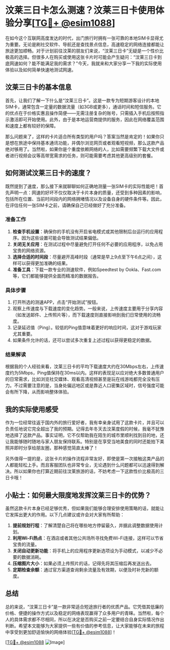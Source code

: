 # 汶莱三日卡怎么测速？汶莱三日卡使用体验分享[[TG💪+ @esim1088](https://t.me/s/esim1088)]

在如今这个互联网高度发达的时代，出门旅行时拥有一张可靠的本地SIM卡显得尤为重要。无论是刷社交软件、导航还是查找景点信息，高速稳定的网络连接都能让旅途更加顺畅。对于计划前往汶莱的朋友们来说，“汶莱三日卡”无疑是一个性价比极高的选择。但很多人在购买或使用这张卡片时可能会产生疑问：“汶莱三日卡到底网速如何？能不能满足我的需求？”今天，我就来和大家分享一下我的实际使用体验以及如何简单快速地测试网速。

## 汶莱三日卡的基本信息

首先，让我们了解一下什么是“汶莱三日卡”。这是一款专为短期游客设计的本地SIM卡，通常包含一定量的数据流量（如3GB或更多），通话时间和短信服务。它的优点在于价格实惠且操作简便——无需注册复杂的账号，只需插入手机后按照指示激活即可开始使用。此外，由于是本地运营商提供的服务，因此在网络覆盖范围和速度上都有较好的保障。

那么问题来了，这样的卡片适合所有类型的用户吗？答案当然是肯定的！如果你只是想在旅途中保持基本通讯功能，并偶尔浏览网页或者观看短视频，那么这款产品绝对够用了。当然啦，如果你是个重度依赖网络的人，比如需要频繁下载大文件或者进行视频会议等高带宽需求的任务，则可能需要考虑其他更高级别的套餐。

## 如何测试汶莱三日卡的速度？

既然提到了速度，那么接下来就聊聊如何正确地测量一张SIM卡的实际性能吧！首先声明一点：网速的好坏不仅仅取决于卡片本身的质量，还受到多种因素的影响，包括所在位置、当前时间段内的网络拥堵情况以及设备自身的硬件条件等。因此，在评估任何一张SIM卡之前，请确保自己已经做好了充分准备。

### 准备工作

1. **检查手机设置**：确保你的手机没有开启省电模式或其他限制后台运行的应用程序。因为这些设置可能会导致测试结果偏低。
2. **关闭无关应用**：在测试过程中尽量避免打开任何不必要的应用程序，以免占用宝贵的网络资源。
3. **选择合适的时间段**：尽量避开高峰时段（通常是早上9点至下午6点之间），这样可以获得更加准确的结果。
4. **准备工具**：下载一款专业的测速软件，例如Speedtest by Ookla、Fast.com等，它们都能够提供全面而精准的数据报告。

### 具体步骤

1. 打开所选的测速APP，点击“开始测试”按钮。
2. 观察上传速度与下载速度的变化趋势。一般来说，上传速度主要用于分享内容（如发送邮件、上传照片等），而下载速度则直接影响到我们日常使用的流畅度。
3. 记录延迟值（Ping）。较低的Ping值意味着更好的响应时间，这对于游戏玩家尤其重要。
4. 如果条件允许的话，还可以尝试多次重复上述过程以获得更稳定的数据。

### 结果解读

根据我的个人经验来看，汶莱三日卡的平均下载速度大约在30Mbps左右，上传速度约为5Mbps，Ping值保持在30ms以内。这样的表现足以应对绝大多数普通用户的日常需求，比如浏览社交媒体、观看高清视频甚至是玩在线游戏都完全没有压力。不过需要注意的是，当身处偏远地区或是靠近人口密集区域时，信号强度可能会有所下降，从而影响整体体验。

## 我的实际使用感受

作为一位经常往返于国内外的旅行爱好者，我有幸亲身试用了这款卡片，并且可以负责任地说它完全超出了我的预期。记得去年冬天去汶莱度假的时候，我毫不犹豫地选择了这款产品。事实证明，它不仅帮助我在陌生的城市里顺利找到目的地，还让我能够随时随地与家人朋友保持联系。特别是在享受当地美食的同时还能拍下美照并即时分享给朋友圈，那种感觉简直太棒了！

另外值得一提的是，这张卡片的操作流程非常友好，即使是第一次接触这类产品的人都能轻松上手。而且客服团队也非常专业，无论遇到什么问题都可以迅速得到解决。所以如果你也打算近期前往汶莱旅游的话，不妨考虑一下这款性价比极高的三日卡哦！

## 小贴士：如何最大限度地发挥汶莱三日卡的优势？

虽然这款卡片本身已经足够优秀，但如果我们能够合理安排使用策略的话，就能让它发挥出更大的作用。以下几点建议或许会对大家有所帮助：

1. **提前规划行程**：了解清楚自己将在哪些地方停留最久，并据此调整数据使用计划。
2. **利用Wi-Fi热点**：在酒店或者其他公共场所寻找免费Wi-Fi连接，这样可以节省宝贵的流量。
3. **关闭自动更新功能**：将手机上的应用程序更新选项设为手动模式，以减少不必要的数据消耗。
4. **压缩图片大小**：如果必须上传照片的话，记得先将其压缩后再发送出去。
5. **定期检查余额**：通过官方渠道查询剩余流量及有效期，以便及时补充新的额度。

## 总结

总的来说，“汶莱三日卡”是一款非常适合短途旅行者的优质产品。它凭借其低廉的价格、便捷的操作方式以及稳定的网络表现赢得了众多用户的青睐。当然啦，每个人的具体需求都不尽相同，所以在决定是否购买之前一定要结合自身实际情况作出判断。希望本文能够为大家提供一些有价值的参考信息，让大家能够在未来的旅程中享受到更加舒适愉快的网络体验[[TG💪+ @esim1088](https://t.me/s/esim1088)]！

[[TG💪+ @esim1088](https://t.me/s/esim1088) ![Image](https://i.postimg.cc/4NQfJmqS/Snipaste-2025-05-13-00-14-12.png)]